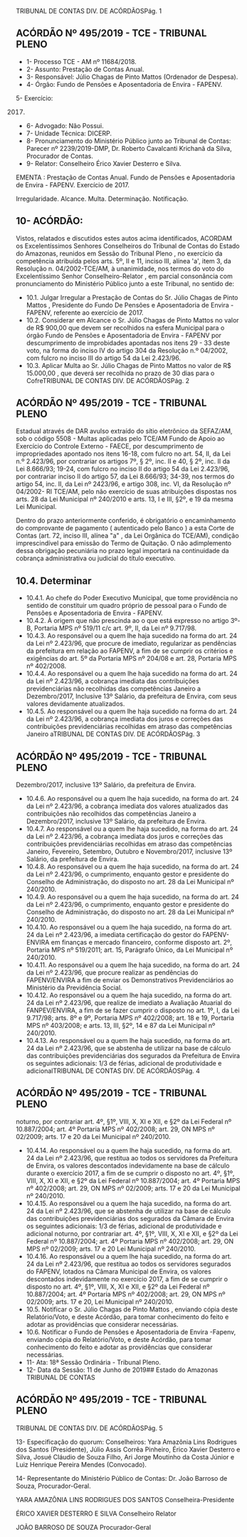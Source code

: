 TRIBUNAL DE CONTAS DIV. DE ACÓRDÃOSPág. 1

## ACÓRDÃO Nº 495/2019 - TCE - TRIBUNAL PLENO

- 1- Processo TCE - AM nº 11684/2018.
- 2- Assunto: Prestação de Contas Anual.
- 3- Responsável: Júlio Chagas de Pinto Mattos (Ordenador de Despesa).
- 4- Órgão: Fundo de Pensões e Aposentadoria de Envira - FAPENV.

5- Exercício:

2017.

- 6- Advogado: Não Possui.
- 7- Unidade Técnica: DICERP.
- 8- Pronunciamento  do  Ministério  Público  junto  ao  Tribunal  de  Contas: Parecer  nº 2239/2019-DMP, Dr. Roberto Cavalcanti Krichanã da Silva, Procurador de Contas.
- 9- Relator: Conselheiro Érico Xavier Desterro e Silva.

EMENTA : Prestação  de  Contas  Anual.  Fundo  de Pensões  e  Aposentadoria  de  Envira  -  FAPENV. Exercício de 2017.

Irregularidade. Alcance. Multa. Determinação. Notificação.

## 10-  ACÓRDÃO:

Vistos, relatados e discutidos estes autos acima identificados, ACORDAM os Excelentíssimos Senhores Conselheiros do Tribunal de Contas do Estado do Amazonas, reunidos em Sessão do Tribunal Pleno , no exercício da competência atribuída pelos arts. 5º, II e 11, inciso III, alínea 'a', item 3, da Resolução n. 04/2002-TCE/AM, à unanimidade, nos termos do voto do Excelentíssimo Senhor Conselheiro-Relator , em  parcial consonância com pronunciamento do Ministério Público junto a este Tribunal, no sentido de:

- 10.1. Julgar Irregular a Prestação de Contas do Sr. Júlio Chagas de Pinto Mattos , Presidente do Fundo De Pensões e Aposentadoria de Envira - FAPENV, referente ao exercício de 2017.
- 10.2. Considerar em Alcance o Sr. Júlio Chagas de Pinto Mattos no valor de R$  900,00 que devem ser recolhidos na esfera Municipal para o órgão Fundo de Pensões e Aposentadoria de Envira - FAPENV por descumprimento de improbidades apontadas nos itens 29 - 33 deste voto, na forma do inciso IV do artigo 304 da Resolução n.º 04/2002, com fulcro no inciso III do artigo 54 da Lei 2.423/96.
- 10.3. Aplicar Multa ao Sr. Júlio Chagas de Pinto Mattos no valor de R$ 15.000,00 , que deverá ser recolhida no prazo de 30 dias para o CofreTRIBUNAL DE CONTAS DIV. DE ACÓRDÃOSPág. 2

## ACÓRDÃO Nº 495/2019 - TCE - TRIBUNAL PLENO

Estadual  através  de  DAR  avulso  extraído  do  sítio  eletrônico  da SEFAZ/AM,  sob  o  código  5508  -  Multas  aplicadas  pelo  TCE/AM  Fundo  de  Apoio  ao  Exercício  do  Controle  Externo  -  FAECE,  por descumprimento  de  impropriedades  apontado  nos  itens  16-18,  com fulcro no art. 54, II, da Lei n.º 2.423/96, por contrariar os artigos 7º, § 2º, inc. II e 40, § 2º, inc. II da Lei 8.666/93; 19-24, com fulcro no inciso II do artigo 54 da Lei 2.423/96, por contrariar inciso II do artigo 57, da Lei 8.666/93; 34-39, nos termos do artigo 54, inc. II, da Lei nº 2423/96, e artigo 308, inc. VI, da Resolução nº 04/2002- RI TCE/AM, pelo não exercício de suas atribuições dispostas nos arts. 28 da Lei Municipal nº 240/2010 e arts. 13, I e III, §2º, e 19 da mesma Lei Municipal.

Dentro do prazo anteriormente conferido, é obrigatório o encaminhamento  do  comprovante  de  pagamento  ( autenticado  pelo Banco )  a  esta Corte de Contas (art. 72, inciso III, alínea "a" , da Lei Orgânica  do  TCE/AM),  condição  imprescindível  para  emissão  do Termo de Quitação. O não adimplemento dessa obrigação pecuniária no prazo legal importará na continuidade da cobrança administrativa ou judicial do título executivo.

## 10.4. Determinar

- 10.4.1. Ao  chefe  do  Poder  Executivo  Municipal,  que  tome providência no sentido de constituir um quadro próprio de pessoal  para  o  Fundo  de  Pensões  e  Aposentadoria  de Envira - FAPENV.
- 10.4.2. À origem que não prescinda ao o que está expresso no artigo 3º-B, Portaria MPS nº 519/11 c/c art. 9º, II, da Lei nº 9.717/98.
- 10.4.3. Ao responsável ou a quem lhe haja sucedido na forma do art.  24  da  Lei  nº  2.423/96,  que  procure  de  imediato, regularizar  as  pendências  da  prefeitura  em  relação  ao FAPENV, a fim de se cumprir os critérios e exigências do art. 5º da Portaria MPS nº 204/08 e art. 28, Portaria MPS nº 402/2008.
- 10.4.4. Ao responsável ou a quem lhe haja sucedido na forma do  art.  24  da  Lei  nº  2.423/96,  a  cobrança  imediata  das contribuições previdenciárias não recolhidas das competências  Janeiro  a  Dezembro/2017,  Inclusive  13º Salário, da prefeitura de Envira, com  seus valores devidamente atualizados.
- 10.4.5. Ao responsável ou a quem lhe haja sucedido na forma do  art.  24  da  Lei  nº  2.423/96,  a  cobrança  imediata  dos juros e correções das contribuições previdenciárias recolhidas em atraso das competências Janeiro aTRIBUNAL DE CONTAS DIV. DE ACÓRDÃOSPág. 3

## ACÓRDÃO Nº 495/2019 - TCE - TRIBUNAL PLENO

Dezembro/2017,  inclusive  13º  Salário,  da  prefeitura  de Envira.

- 10.4.6. Ao responsável ou a quem lhe haja sucedido, na forma do  art.  24  da  Lei  nº  2.423/96,  a  cobrança  imediata  dos valores atualizados das contribuições não recolhidos das competências  Janeiro  a  Dezembro/2017,  inclusive  13º Salário, da prefeitura de Envira.
- 10.4.7. Ao responsável ou a quem lhe haja sucedido, na forma do  art.  24  da  Lei  nº  2.423/96,  a  cobrança  imediata  dos juros e correções das contribuições previdenciárias recolhidas em atraso das competências Janeiro, Fevereiro, Setembro, Outubro e Novembro/2017, inclusive 13º Salário, da prefeitura de Envira.
- 10.4.8. Ao responsável ou a quem lhe haja sucedido, na forma do art.  24  da  Lei  nº  2.423/96,  o  cumprimento, enquanto gestor  e  presidente  do  Conselho  de  Administração,  do disposto no art. 28 da Lei Municipal nº 240/2010.
- 10.4.9. Ao responsável ou a quem lhe haja sucedido, na forma do art.  24  da  Lei  nº  2.423/96,  o  cumprimento, enquanto gestor  e  presidente  do  Conselho  de  Administração,  do disposto no art. 28 da Lei Municipal nº 240/2010.
- 10.4.10. Ao responsável ou a quem lhe haja sucedido, na forma do art. 24 da Lei nº 2.423/96, a imediata certificação do gestor  do  FAPENV-ENVIRA  em  finanças  e  mercado financeiro,  conforme  disposto  art.  2º,  Portaria  MPS  nº 519/2011;  art.  15,  Parágrafo  Único,  da  Lei  Municipal  nº 240/2010.
- 10.4.11. Ao responsável ou a quem lhe haja sucedido, na forma do art.  24  da  Lei  nº  2.423/96, que  procure realizar  as pendências  do  FAPENV/ENVIRA  a  fim  de  enviar  os Demonstrativos Previdenciários ao Ministério da Previdência Social.
- 10.4.12. Ao responsável ou a quem lhe haja sucedido, na forma do art. 24 da Lei nº 2.423/96, que realize de imediato a Avaliação Atuarial do FANPEV/ENVIRA, a fim de se fazer cumprir o disposto no art. 1º, I, da Lei 9.717/98; arts. 8º e 9º, Portaria MPS nº 402/2008; art. 18 e 19, Portaria MPS nº 403/2008; e arts. 13, III, §2º, 14 e 87 da Lei Municipal nº 240/2010.
- 10.4.13. Ao responsável ou a quem lhe haja sucedido, na forma do art. 24 da Lei nº 2.423/96, que se abstenha de utilizar na base de cálculo das contribuições previdenciárias dos segurados da Prefeitura de Envira os seguintes adicionais: 1/3 de  férias, adicional  de  produtividade  e  adicionalTRIBUNAL DE CONTAS DIV. DE ACÓRDÃOSPág. 4

## ACÓRDÃO Nº 495/2019 - TCE - TRIBUNAL PLENO

noturno, por contrariar art. 4º, §1º, VIII, X, XI e XII, e §2º da  Lei  Federal  nº  10.887/2004;  art.  4º  Portaria  MPS  nº 402/2008; art. 29, ON MPS nº 02/2009; arts. 17 e 20 da  Lei Municipal nº 240/2010.

- 10.4.14. Ao responsável ou a quem lhe haja sucedido, na forma do  art.  24  da  Lei  nº  2.423/96,  que  restitua  ao  todos  os servidores da Prefeitura de Envira, os valores descontados indevidamente na base de cálculo durante o exercício 2017, a fim de se cumprir o disposto no art. 4º, §1º, VIII, X, XI e XII, e §2º da Lei Federal nº 10.887/2004; art.  4º  Portaria  MPS  nº  402/2008;  art.  29,  ON  MPS  nº 02/2009; arts. 17 e 20 da Lei Municipal nº 240/2010.
- 10.4.15. Ao responsável ou a quem lhe haja sucedido, na forma do art. 24 da Lei nº 2.423/96, que se abstenha de utilizar na base de cálculo das contribuições previdenciárias dos segurados da Câmara de Envira os seguintes adicionais: 1/3 de  férias, adicional  de  produtividade  e  adicional noturno, por contrariar art. 4º, §1º, VIII, X, XI e XII, e §2º da  Lei  Federal  nº  10.887/2004;  art.  4º  Portaria  MPS  nº 402/2008; art. 29, ON MPS nº 02/2009; arts. 17 e 20 Lei Municipal nº 240/2010.
- 10.4.16. Ao responsável ou a quem lhe haja sucedido, na forma do  art.  24  da  Lei  nº  2.423/96,  que  restitua  ao  todos  os servidores  segurados  do  FAPENV,  lotados  na  Câmara Municipal de Envira, os valores descontados indevidamente no exercício 2017, a fim de se cumprir o disposto  no  art.  4º,  §1º,  VIII,  X,  XI  e  XII,  e  §2º  da  Lei Federal nº 10.887/2004; art. 4º Portaria MPS nº 402/2008; art. 29, ON MPS nº 02/2009; arts. 17 e 20, Lei Municipal nº 240/2010.
- 10.5. Notificar o Sr. Júlio Chagas de Pinto Mattos , enviando cópia deste Relatório/Voto, e deste Acórdão, para tomar conhecimento do feito e adotar as providências que considerar necessárias.
- 10.6. Notificar o Fundo de Pensões e Aposentadoria de Envira -Fapenv, enviando cópia do Relatório/Voto, e deste Acórdão, para tomar conhecimento  do  feito  e  adotar  as  providências  que  considerar necessárias.
- 11-  Ata: 18ª Sessão Ordinária - Tribunal Pleno.
- 12-  Data da Sessão: 11 de Junho de 2019## Estado do Amazonas TRIBUNAL DE CONTAS

## ACÓRDÃO Nº 495/2019 - TCE - TRIBUNAL PLENO

TRIBUNAL DE CONTAS DIV. DE ACÓRDÃOSPág. 5

13-  Especificação do quorum: Conselheiros: Yara Amazônia Lins Rodrigues dos Santos (Presidente), Júlio Assis Corrêa Pinheiro, Érico Xavier Desterro e Silva, Josué Cláudio de Souza Filho, Ari Jorge Moutinho da Costa Júnior e Luiz Henrique Pereira Mendes (Convocado).

14-  Representante  do  Ministério  Público  de  Contas: Dr. João  Barroso  de  Souza, Procurador-Geral.

YARA AMAZÔNIA LINS RODRIGUES DOS SANTOS Conselheira-Presidente

ÉRICO XAVIER DESTERRO E SILVA Conselheiro Relator

JOÃO BARROSO DE SOUZA Procurador-Geral